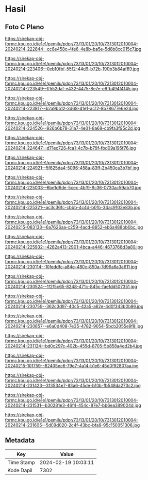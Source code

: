 # Hasil

## Foto C Plano

https://sirekap-obj-formc.kpu.go.id/e1e1/pemilu/pdpr/73/13/01/20/10/7313012010004-20240214-222844--cc6e458c-4fe6-4e8b-ba5e-5d8b8cc015c7.jpg

https://sirekap-obj-formc.kpu.go.id/e1e1/pemilu/pdpr/73/13/01/20/10/7313012010004-20240214-223406--0eb10fbf-55f2-44d9-b72b-190b3b84af89.jpg

https://sirekap-obj-formc.kpu.go.id/e1e1/pemilu/pdpr/73/13/01/20/10/7313012010004-20240214-223549--ff552daf-e432-4475-8e7e-e6fb494f4145.jpg

https://sirekap-obj-formc.kpu.go.id/e1e1/pemilu/pdpr/73/13/01/20/10/7313012010004-20240214-223817--b2a9bb12-3d68-41e1-ac12-8b78677e6e24.jpg

https://sirekap-obj-formc.kpu.go.id/e1e1/pemilu/pdpr/73/13/01/20/10/7313012010004-20240214-224526--926b6b78-31a7-4e01-8a68-cb9fa3f95c2d.jpg

https://sirekap-obj-formc.kpu.go.id/e1e1/pemilu/pdpr/73/13/01/20/10/7313012010004-20240214-224647--d71ec726-fca1-4c7b-b79f-fbd09a195f76.jpg

https://sirekap-obj-formc.kpu.go.id/e1e1/pemilu/pdpr/73/13/01/20/10/7313012010004-20240214-224921--5f825da4-5096-458a-83ff-2b450ca3b7bf.jpg

https://sirekap-obj-formc.kpu.go.id/e1e1/pemilu/pdpr/73/13/01/20/10/7313012010004-20240214-225003--6be1d6de-5cec-4bf9-9c36-0730ac59ab70.jpg

https://sirekap-obj-formc.kpu.go.id/e1e1/pemilu/pdpr/73/13/01/20/10/7313012010004-20240214-225321--ac3c36fc-cbbb-4c4d-b01b-34ac9103e83b.jpg

https://sirekap-obj-formc.kpu.go.id/e1e1/pemilu/pdpr/73/13/01/20/10/7313012010004-20240215-083133--6a7626aa-c259-4acd-8952-eb6a488bb0bc.jpg

https://sirekap-obj-formc.kpu.go.id/e1e1/pemilu/pdpr/73/13/01/20/10/7313012010004-20240214-225932--4282a413-2901-4bca-a446-4673768d3a80.jpg

https://sirekap-obj-formc.kpu.go.id/e1e1/pemilu/pdpr/73/13/01/20/10/7313012010004-20240214-230114--10feddfc-a84e-480c-850a-7d96a6a3a611.jpg

https://sirekap-obj-formc.kpu.go.id/e1e1/pemilu/pdpr/73/13/01/20/10/7313012010004-20240214-230524--1f2f5c65-8248-471c-845c-faefdd507351.jpg

https://sirekap-obj-formc.kpu.go.id/e1e1/pemilu/pdpr/73/13/01/20/10/7313012010004-20240214-230759--362c3d97-40c5-42a5-a62e-4d0f343b0b86.jpg

https://sirekap-obj-formc.kpu.go.id/e1e1/pemilu/pdpr/73/13/01/20/10/7313012010004-20240214-230857--e6a0d408-7e35-4782-9054-5bcb2055e9f8.jpg

https://sirekap-obj-formc.kpu.go.id/e1e1/pemilu/pdpr/73/13/01/20/10/7313012010004-20240214-231124--bd0c297c-402b-455d-8705-5b858a4ed2b4.jpg

https://sirekap-obj-formc.kpu.go.id/e1e1/pemilu/pdpr/73/13/01/20/10/7313012010004-20240215-101759--82405ec6-79e7-4a14-b1e6-45d0f92807aa.jpg

https://sirekap-obj-formc.kpu.go.id/e1e1/pemilu/pdpr/73/13/01/20/10/7313012010004-20240214-231423--313534e7-83a6-45de-b10b-fb548da273c2.jpg

https://sirekap-obj-formc.kpu.go.id/e1e1/pemilu/pdpr/73/13/01/20/10/7313012010004-20240214-231531--b30281e3-46f4-454c-87e7-bb6ea389004d.jpg

https://sirekap-obj-formc.kpu.go.id/e1e1/pemilu/pdpr/73/13/01/20/10/7313012010004-20240214-231605--5d09d020-2c4f-43bc-bfa6-95c150051306.jpg


## Metadata

| Key        | Value               |
| ---------- | ------------------- |
| Time Stamp | 2024-02-19 10:03:11 |
| Kode Dapil | 7302                |



